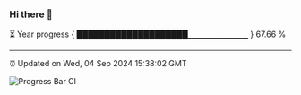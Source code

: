 ### Hi there 👋

⏳ Year progress { ████████████████████▁▁▁▁▁▁▁▁▁▁ } 67.66 %

---

⏰ Updated on Wed, 04 Sep 2024 15:38:02 GMT

![Progress Bar CI](https://github.com/IshwaranRudhara/GIT-ACTION/workflows/Progress%20Bar%20CI/badge.svg)
